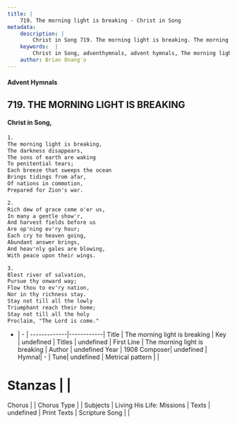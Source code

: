 ```yaml
---
title: |
    719. The morning light is breaking - Christ in Song
metadata:
    description: |
        Christ in Song 719. The morning light is breaking. The morning light is breaking, The darkness disappears, The sons of earth are waking To penitential tears; Each breeze that sweeps the ocean Brings tidings from afar, Of nations in commotion, Prepared for Zion's war.
    keywords:  |
        Christ in Song, adventhymnals, advent hymnals, The morning light is breaking, The morning light is breaking. 
    author: Brian Onang'o
---
```


#### Advent Hymnals
## 719. THE MORNING LIGHT IS BREAKING
####  Christ in Song,

```txt
1.
The morning light is breaking,
The darkness disappears,
The sons of earth are waking
To penitential tears;
Each breeze that sweeps the ocean
Brings tidings from afar,
Of nations in commotion,
Prepared for Zion's war.

2.
Rich dew of grace come o'er us,
In many a gentle show'r,
And harvest fields before us
Are op'ning ev'ry hour;
Each cry to heaven going,
Abundant answer brings,
And heav'nly gales are blowing,
With peace upon their wings.

3.
Blest river of salvation,
Pursue thy onward way;
Flow thou to ev'ry nation, 
Nor in thy richness stay.
Stay not till all the lowly
Triumphant reach their home;
Stay not till all the holy
Proclaim, "The Lord is come."


```

- |   -  |
-------------|------------|
Title | The morning light is breaking |
Key | undefined |
Titles | undefined |
First Line | The morning light is breaking |
Author | undefined
Year | 1908
Composer| undefined |
Hymnal|  - |
Tune| undefined |
Metrical pattern | |
# Stanzas |  |
Chorus |  |
Chorus Type |  |
Subjects | Living His Life: Missions |
Texts | undefined |
Print Texts | 
Scripture Song |  |
    
